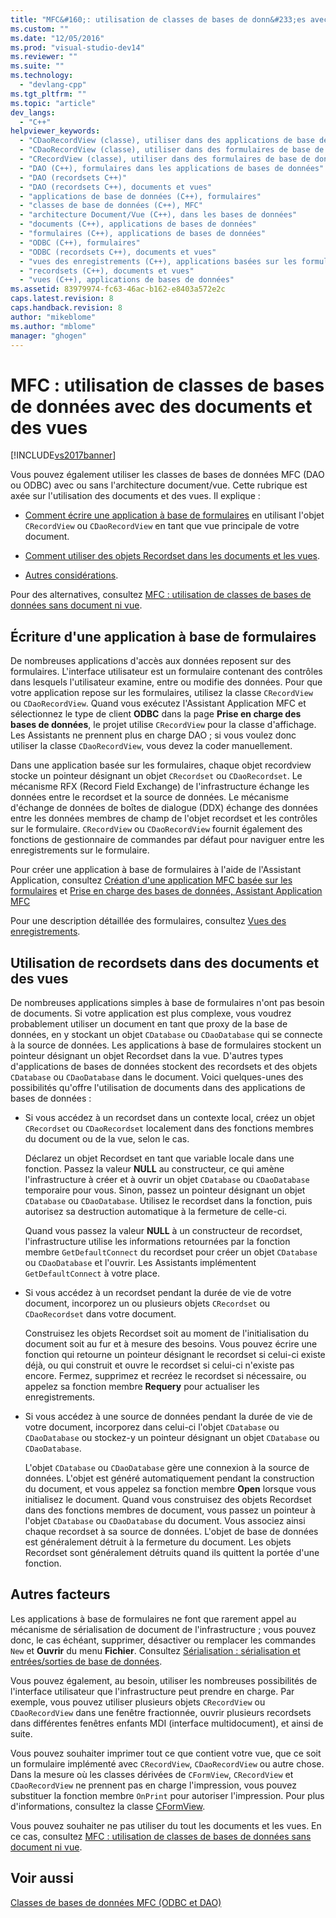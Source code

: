 ```yaml
---
title: "MFC&#160;: utilisation de classes de bases de donn&#233;es avec des documents et des vues | Microsoft Docs"
ms.custom: ""
ms.date: "12/05/2016"
ms.prod: "visual-studio-dev14"
ms.reviewer: ""
ms.suite: ""
ms.technology: 
  - "devlang-cpp"
ms.tgt_pltfrm: ""
ms.topic: "article"
dev_langs: 
  - "C++"
helpviewer_keywords: 
  - "CDaoRecordView (classe), utiliser dans des applications de base de données"
  - "CDaoRecordView (classe), utiliser dans des formulaires de base de données"
  - "CRecordView (classe), utiliser dans des formulaires de base de données"
  - "DAO (C++), formulaires dans les applications de bases de données"
  - "DAO (recordsets C++)"
  - "DAO (recordsets C++), documents et vues"
  - "applications de base de données (C++), formulaires"
  - "classes de base de données (C++), MFC"
  - "architecture Document/Vue (C++), dans les bases de données"
  - "documents (C++), applications de bases de données"
  - "formulaires (C++), applications de bases de données"
  - "ODBC (C++), formulaires"
  - "ODBC (recordsets C++), documents et vues"
  - "vues des enregistrements (C++), applications basées sur les formulaires"
  - "recordsets (C++), documents et vues"
  - "vues (C++), applications de bases de données"
ms.assetid: 83979974-fc63-46ac-b162-e8403a572e2c
caps.latest.revision: 8
caps.handback.revision: 8
author: "mikeblome"
ms.author: "mblome"
manager: "ghogen"
---
```

# MFC&#160;: utilisation de classes de bases de donn&#233;es avec des documents et des vues
[!INCLUDE[vs2017banner](../assembler/inline/includes/vs2017banner.md)]

Vous pouvez également utiliser les classes de bases de données MFC \(DAO ou ODBC\) avec ou sans l'architecture document\/vue.  Cette rubrique est axée sur l'utilisation des documents et des vues.  Il explique :  
  
-   [Comment écrire une application à base de formulaires](#_core_writing_a_form.2d.based_application) en utilisant l'objet `CRecordView` ou `CDaoRecordView` en tant que vue principale de votre document.  
  
-   [Comment utiliser des objets Recordset dans les documents et les vues](#_core_using_recordsets_in_documents_and_views).  
  
-   [Autres considérations](#_core_other_factors).  
  
 Pour des alternatives, consultez [MFC : utilisation de classes de bases de données sans document ni vue](../data/mfc-using-database-classes-without-documents-and-views.md).  
  
##  <a name="_core_writing_a_form.2d.based_application"></a> Écriture d'une application à base de formulaires  
 De nombreuses applications d'accès aux données reposent sur des formulaires.  L'interface utilisateur est un formulaire contenant des contrôles dans lesquels l'utilisateur examine, entre ou modifie des données.  Pour que votre application repose sur les formulaires, utilisez la classe `CRecordView` ou `CDaoRecordView`.  Quand vous exécutez l'Assistant Application MFC et sélectionnez le type de client **ODBC** dans la page **Prise en charge des bases de données**, le projet utilise `CRecordView` pour la classe d'affichage.  Les Assistants ne prennent plus en charge DAO ; si vous voulez donc utiliser la classe `CDaoRecordView`, vous devez la coder manuellement.  
  
 Dans une application basée sur les formulaires, chaque objet recordview stocke un pointeur désignant un objet `CRecordset` ou `CDaoRecordset`.  Le mécanisme RFX \(Record Field Exchange\) de l'infrastructure échange les données entre le recordset et la source de données.  Le mécanisme d'échange de données de boîtes de dialogue \(DDX\) échange des données entre les données membres de champ de l'objet recordset et les contrôles sur le formulaire.  `CRecordView` ou `CDaoRecordView` fournit également des fonctions de gestionnaire de commandes par défaut pour naviguer entre les enregistrements sur le formulaire.  
  
 Pour créer une application à base de formulaires à l'aide de l'Assistant Application, consultez [Création d'une application MFC basée sur les formulaires](../mfc/reference/creating-a-forms-based-mfc-application.md) et [Prise en charge des bases de données, Assistant Application MFC](../mfc/reference/database-support-mfc-application-wizard.md)  
  
 Pour une description détaillée des formulaires, consultez [Vues des enregistrements](../data/record-views-mfc-data-access.md).  
  
##  <a name="_core_using_recordsets_in_documents_and_views"></a> Utilisation de recordsets dans des documents et des vues  
 De nombreuses applications simples à base de formulaires n'ont pas besoin de documents.  Si votre application est plus complexe, vous voudrez probablement utiliser un document en tant que proxy de la base de données, en y stockant un objet `CDatabase` ou `CDaoDatabase` qui se connecte à la source de données.  Les applications à base de formulaires stockent un pointeur désignant un objet Recordset dans la vue.  D'autres types d'applications de bases de données stockent des recordsets et des objets `CDatabase` ou `CDaoDatabase` dans le document.  Voici quelques\-unes des possibilités qu'offre l'utilisation de documents dans des applications de bases de données :  
  
-   Si vous accédez à un recordset dans un contexte local, créez un objet `CRecordset` ou `CDaoRecordset` localement dans des fonctions membres du document ou de la vue, selon le cas.  
  
     Déclarez un objet Recordset en tant que variable locale dans une fonction.  Passez la valeur **NULL** au constructeur, ce qui amène l'infrastructure à créer et à ouvrir un objet `CDatabase` ou `CDaoDatabase` temporaire pour vous.  Sinon, passez un pointeur désignant un objet `CDatabase` ou `CDaoDatabase`.  Utilisez le recordset dans la fonction, puis autorisez sa destruction automatique à la fermeture de celle\-ci.  
  
     Quand vous passez la valeur **NULL** à un constructeur de recordset, l'infrastructure utilise les informations retournées par la fonction membre `GetDefaultConnect` du recordset pour créer un objet `CDatabase` ou `CDaoDatabase` et l'ouvrir.  Les Assistants implémentent `GetDefaultConnect` à votre place.  
  
-   Si vous accédez à un recordset pendant la durée de vie de votre document, incorporez un ou plusieurs objets `CRecordset` ou `CDaoRecordset` dans votre document.  
  
     Construisez les objets Recordset soit au moment de l'initialisation du document soit au fur et à mesure des besoins.  Vous pouvez écrire une fonction qui retourne un pointeur désignant le recordset si celui\-ci existe déjà, ou qui construit et ouvre le recordset si celui\-ci n'existe pas encore.  Fermez, supprimez et recréez le recordset si nécessaire, ou appelez sa fonction membre **Requery** pour actualiser les enregistrements.  
  
-   Si vous accédez à une source de données pendant la durée de vie de votre document, incorporez dans celui\-ci l'objet `CDatabase` ou `CDaoDatabase` ou stockez\-y un pointeur désignant un objet `CDatabase` ou `CDaoDatabase`.  
  
     L'objet `CDatabase` ou `CDaoDatabase` gère une connexion à la source de données.  L'objet est généré automatiquement pendant la construction du document, et vous appelez sa fonction membre **Open** lorsque vous initialisez le document.  Quand vous construisez des objets Recordset dans des fonctions membres de document, vous passez un pointeur à l'objet `CDatabase` ou `CDaoDatabase` du document.  Vous associez ainsi chaque recordset à sa source de données.  L'objet de base de données est généralement détruit à la fermeture du document.  Les objets Recordset sont généralement détruits quand ils quittent la portée d'une fonction.  
  
##  <a name="_core_other_factors"></a> Autres facteurs  
 Les applications à base de formulaires ne font que rarement appel au mécanisme de sérialisation de document de l'infrastructure ; vous pouvez donc, le cas échéant, supprimer, désactiver ou remplacer les commandes `New` et **Ouvrir** du menu **Fichier**.  Consultez [Sérialisation : sérialisation et entrées\/sorties de base de données](../mfc/serialization-serialization-vs-database-input-output.md).  
  
 Vous pouvez également, au besoin, utiliser les nombreuses possibilités de l'interface utilisateur que l'infrastructure peut prendre en charge.  Par exemple, vous pouvez utiliser plusieurs objets `CRecordView` ou `CDaoRecordView` dans une fenêtre fractionnée, ouvrir plusieurs recordsets dans différentes fenêtres enfants MDI \(interface multidocument\), et ainsi de suite.  
  
 Vous pouvez souhaiter imprimer tout ce que contient votre vue, que ce soit un formulaire implémenté avec `CRecordView`, `CDaoRecordView` ou autre chose.  Dans la mesure où les classes dérivées de `CFormView`, `CRecordView` et `CDaoRecordView` ne prennent pas en charge l'impression, vous pouvez substituer la fonction membre `OnPrint` pour autoriser l'impression.  Pour plus d'informations, consultez la classe [CFormView](../mfc/reference/cformview-class.md).  
  
 Vous pouvez souhaiter ne pas utiliser du tout les documents et les vues.  En ce cas, consultez [MFC : utilisation de classes de bases de données sans document ni vue](../data/mfc-using-database-classes-without-documents-and-views.md).  
  
## Voir aussi  
 [Classes de bases de données MFC \(ODBC et DAO\)](../data/mfc-database-classes-odbc-and-dao.md)
